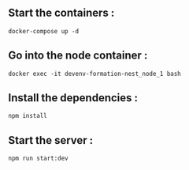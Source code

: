 ## Start the containers :
```
docker-compose up -d
```

## Go into the node container :
```
docker exec -it devenv-formation-nest_node_1 bash
```


## Install the dependencies :
```
npm install
```


## Start the server :
```
npm run start:dev
```